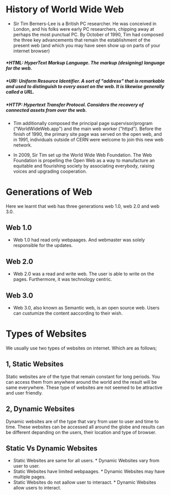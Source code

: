 # History of World Wide Web

* Sir Tim Berners-Lee is a British PC researcher. He was conceived in London, and his folks were early PC researchers, chipping away at perhaps the most punctual PC. By October of 1990, Tim had composed the three key advancements that remain the establishment of the present web (and which you may have seen show up on parts of your internet browser)

##### *HTML: HyperText Markup Language. The markup (designing) language for the web. 

##### *URI: Uniform Resource Identifier. A sort of "address" that is remarkable and used to distinguish to every asset on the web. It is likewise generally called a URL. 

##### *HTTP: Hypertext Transfer Protocol. Considers the recovery of connected assets from over the web. 

* Tim additionally composed the principal page supervisor/program ("WorldWideWeb.app") and the main web worker ("httpd"). Before the finish of 1990, the primary site page was served on the open web, and in 1991, individuals outside of CERN were welcome to join this new web network. 

* In 2009, Sir Tim set up the World Wide Web Foundation. The Web Foundation is propelling the Open Web as a way to manufacture an equitable and flourishing society by associating everybody, raising voices and upgrading cooperation. 

# Generations of Web
Here we learnt that web has three generations web 1.0, web 2.0 and web 3.0.

## Web 1.0
* Web 1.0 had read only webpaages. And webmaster was solely responsible for the updates.
## Web 2.0
* Web 2.0 was a read and write web. The user is able to write on the pages. Furthermore, it was technology centric.
## Web 3.0
* Web 3.0, also known as Semantic web, is an open source web. Users can custumize the content aaccording to their wish.

# Types of Websites
We usually use two types of websites on internet. Which are as follows;

## 1, Static Websites
Static websites are of the type that remain constant for long periods. You can access them from anywhere around the world and the result will be same everywhere. These type of websites are not seemed to be attractive and user friendly.

## 2, Dynamic Websites
Dynamic websites are of the type that vary from user to user and time to time. These websites can be accessed all around the globe and results can be different depanding on the users, their location and type of browser.

## Static Vs Dynamic Websites
* Static Websites are same for all users.                  * Dynamic Websites vary from user to user.
* Static Websites have limited webpaages.                  * Dynamic Websites may have multiple pages.
* Static Websites do not aallow user to interaact.         * Dynamic Websites allow users to interact.
